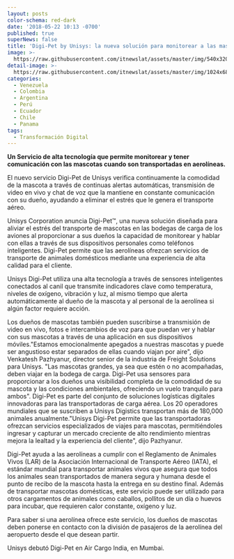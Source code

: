 ```yaml
---
layout: posts
color-schema: red-dark
date: '2018-05-22 10:13 -0700'
published: true
superNews: false
title: 'Digi-Pet by Unisys: la nueva solución para monitorear a las mascotas'
image: >-
  https://raw.githubusercontent.com/itnewslat/assets/master/img/540x320/Mascotas-p.jpg
detail-image: >-
  https://raw.githubusercontent.com/itnewslat/assets/master/img/1024x680/Mascotas-g.jpg
categories:
  - Venezuela
  - Colombia
  - Argentina
  - Perú
  - Ecuador
  - Chile
  - Panama
tags:
  - Transformación Digital
---
```

**Un Servicio de alta tecnología que permite monitorear y tener comunicación con las mascotas cuando son transportadas en aerolíneas.**

El nuevo servicio Digi-Pet de Unisys verifica continuamente la comodidad de la mascota a través de  continuas alertas automáticas, transmisión de video en vivo y chat de voz que la mantiene en constante comunicación con su dueño, ayudando a eliminar el estrés que le genera el transporte aéreo.

Unisys Corporation anuncia Digi-Pet™, una nueva solución diseñada para aliviar el estrés del transporte de mascotas en las bodegas de carga de los aviones al proporcionar a sus dueños la capacidad de monitorear y hablar con ellas a través de sus dispositivos personales como teléfonos inteligentes. Digi-Pet permite que las aerolíneas ofrezcan servicios de transporte de animales domésticos mediante una experiencia de alta calidad para el cliente. 

Unisys Digi-Pet utiliza una alta tecnología a través de sensores inteligentes conectados al canil que transmite indicadores clave como temperatura, niveles de oxígeno, vibración y luz, al mismo tiempo que alerta automáticamente al dueño de la mascota y al personal de la aerolínea si algún factor requiere acción.

Los dueños de mascotas también pueden suscribirse a transmisión de video en vivo, fotos e intercambios de voz para que puedan ver y hablar con sus mascotas a través de una aplicación en sus dispositivos móviles."Estamos emocionalmente apegados a nuestras mascotas y puede ser angustioso estar separados de ellas cuando viajan por aire", dijo Venkatesh Pazhyanur, director senior de la industria de Freight Solutions para Unisys. "Las mascotas grandes, ya sea que estén o no acompañadas, deben viajar en la bodega de carga. Digi-Pet usa sensores para proporcionar a los dueños una visibilidad completa de la comodidad de su mascota y las condiciones ambientales, ofreciendo un vuelo tranquilo para ambos". Digi-Pet es parte del conjunto de soluciones logísticas digitales innovadoras para las transportadoras de carga aérea. Los 20 operadores mundiales que se suscriben a Unisys Digistics transportan más de 180,000 animales anualmente."Unisys Digi-Pet permite que las transportadoras ofrezcan servicios especializados de viajes para mascotas, permitiéndoles ingresar y capturar un mercado creciente de alto rendimiento mientras mejora la lealtad y la experiencia del cliente", dijo Pazhyanur.

Digi-Pet ayuda a las aerolíneas a cumplir con el Reglamento de Animales Vivos (LAR) de la Asociación Internacional de Transporte Aéreo (IATA), el estándar mundial para transportar animales vivos que asegura que todos los animales sean transportados de manera segura y humana desde el punto de recibo de la mascota hasta la entrega en su destino final.
Además de transportar mascotas domésticas, este servicio puede ser utilizado para otros cargamentos de animales como caballos, pollitos de un día o huevos para incubar, que requieren calor constante, oxígeno y luz.

Para saber si una aerolínea ofrece este servicio, los dueños de mascotas deben ponerse en contacto con la división de pasajeros de la aerolínea del aeropuerto desde el que desean partir.

Unisys debutó Digi-Pet en Air Cargo India, en Mumbai.
